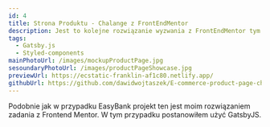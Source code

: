 ```yaml
---
id: 4
title: Strona Produktu - Chalange z FrontEndMentor
description: Jest to kolejne rozwiązanie wyzwania z FrontEndMentor tym razem z użyciem Gatsby, jest to typowa strona produktu w aplikacji e-comerce.
tags:
  - Gatsby.js
  - Styled-components
mainPhotoUrl: /images/mockupProductPage.jpg
sesoundaryPhotoUrl: /images/productPageShowcase.jpg
previewUrl: https://ecstatic-franklin-af1c80.netlify.app/
githubUrl: https://github.com/dawidwojtaszek/E-commerce-product-page-challenge
---
```


Podobnie jak w przypadku EasyBank projekt ten jest moim rozwiązaniem zadania z Frontend Mentor. W tym przypadku postanowiłem użyć GatsbyJS.
